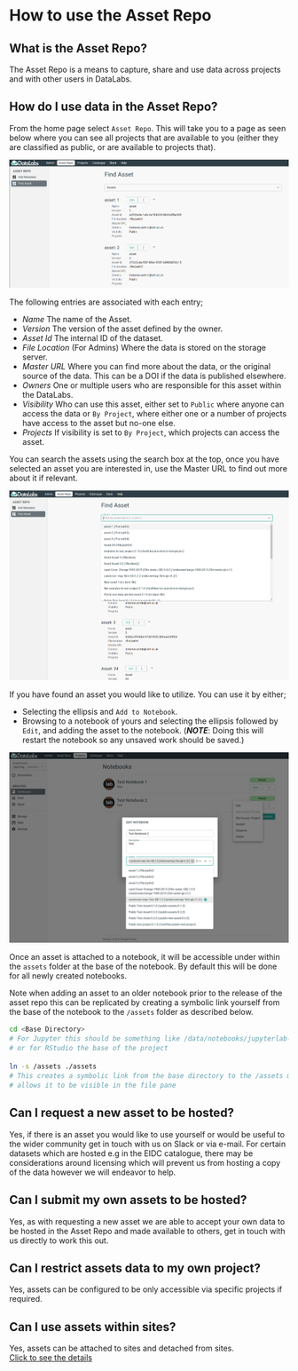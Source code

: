 # How to use the Asset Repo #

## What is the Asset Repo? ##

The Asset Repo is a means to capture, share and use data across projects and with other users
in DataLabs.

## How do I use data in the Asset Repo? ##

From the home page select `Asset Repo`. This will take you to a page as seen below where
you can see all projects that are available to you (either they are classified as public,
or are available to projects that).

![asset repo](../../img/asset-repo-browse.png "asset repo")

The following entries are associated with each entry;

* *Name* The name of the Asset.
* *Version* The version of the asset defined by the owner.
* *Asset Id* The internal ID of the dataset.
* *File Location* (For Admins) Where the data is stored on the storage server.
* *Master URL* Where you can find more about the data, or the original source of the
   data. This can be a DOI if the data is published elsewhere.
* *Owners* One or multiple users who are responsible for this asset within the DataLabs.
* *Visibility* Who can use this asset, either set to `Public` where anyone can access the
   data or `By Project`, where either one or a number of projects have access to the asset
   but no-one else.
* *Projects* If visibility is set to `By Project`, which projects can access the asset.

You can search the assets using the search box at the top, once you have selected an
asset you are interested in, use the Master URL to find out more about it if relevant.

![asset repo search](../../img/asset-repo-search.png "asset repo search")

If you have found an asset you would like to utilize. You can use it by either;

* Selecting the ellipsis and `Add to Notebook`.
* Browsing to a notebook of yours and selecting the ellipsis followed by `Edit`, and
  adding the asset to the notebook.
  (***NOTE***: Doing this will restart the notebook so any unsaved work should be saved.)

![asset repo attach](../../img/asset-repo-attach.png "asset repo attach")

Once an asset is attached to a notebook, it will be accessible under within the `assets`
folder at the base of the notebook. By default this will be done for all newly created
notebooks.

Note when adding an asset to an older notebook prior to the release of the asset repo
this can be replicated by creating a symbolic link yourself from the base of the notebook
to the `/assets` folder as described below.

```bash
cd <Base Directory>
# For Jupyter this should be something like /data/notebooks/jupyterlab-<notebookname>
# or for RStudio the base of the project

ln -s /assets ./assets
# This creates a symbolic link from the base directory to the /assets mount point and
# allows it to be visible in the file pane
```

## Can I request a new asset to be hosted? ##

Yes, if there is an asset you would like to use yourself or would be useful to the wider
community get in touch with us on Slack or via e-mail. For certain datasets which are
hosted e.g in the EIDC catalogue, there may be considerations around licensing which will
prevent us from hosting a copy of the data however we will endeavor to help.

## Can I submit my own assets to be hosted? ##

Yes, as with requesting a new asset we are able to accept your own data to be hosted in
the Asset Repo and made available to others, get in touch with us directly to work this
out.

## Can I restrict assets data to my own project? ##

Yes, assets can be configured to be only accessible via specific projects if required.

## Can I use assets within sites? ##

Yes, assets can be attached to sites and detached from sites.  
[Click to see the details](attach-asset-to-site.md)  
